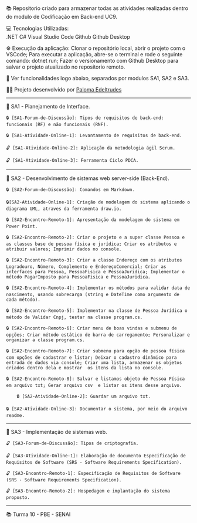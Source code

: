 📚 Repositorio criado para armazenar todas as atividades realizadas dentro do modulo de Codificação em Back-end UC9.

💻 Tecnologias Utilizadas:	
	.NET
	C#
	Visual Studio Code
	Github
	Github Desktop

⚙️ Execução da aplicação:
	Clonar o repositório local, abrir o projeto com o VSCode;
	Para executar a aplicação, abre-se o terminal e rode o seguinte comando: dotnet run;
	Fazer o versionamento com Github Desktop para salvar o projeto atualizado no repositorio remoto.

📁 Ver funcionalidades logo abaixo, separados por modulos SA1, SA2 e SA3.

👩‍💻 Projeto desenvolvido por [Paloma Edeltrudes](https://github.com/palomaedeltrudes)

______________________________________________________________________________________________________________________


📁 SA1 - Planejamento de Interface.

	🔒 [SA1-Forum-de-Discussão]: Tipos de requisitos de back-end: funcionais (RF) e não funcionais (RNF).

	🔒 [SA1-Atividade-Online-1]: Levantamento de requisitos de back-end.

 	🔓 [SA1-Atividade-Online-2]: Aplicação da metodologia ágil Scrum.

	🔓 [SA1-Atividade-Online-3]: Ferramenta Ciclo PDCA.

______________________________________________________________________________________________________________________

📁 SA2 - Desenvolvimento de sistemas web server-side (Back-End).

	🔒 [SA2-Forum-de-Discussão]: Comandos em Markdown.

 	🔒[SA2-Atividade-Online-1]: Criação de modelagem do sistema aplicando o diagrama UML, atraves da ferramenta draw.io.

	🔒 [SA2-Encontro-Remoto-1]: Apresentação da modelagem do sistema em Power Point.

 	🔒 [SA2-Encontro-Remoto-2]: Criar o projeto e a super classe Pessoa e as classes base de pessoa física e jurídica; Criar os atributos e atribuir valores; Imprimir dados no console. 

 	🔒 [SA2-Encontro-Remoto-3]: Criar a classe Endereço com os atributos Logradouro, Número, Complemento e EndereçoComercial; Criar as interfaces para Pessoa, PessoaFisica e PessoaJuridica; Implementar o método PagarImposto para PessoaFisica e PessoaJuridica.

 	🔒 [SA2-Encontro-Remoto-4]: Implementar os métodos para validar data de nascimento, usando sobrecarga (string e DateTime como argumento de cada método).

 	🔒 [SA2-Encontro-Remoto-5]: Implementar na classe de Pessoa Jurídica o método de Validar Cnpj, testar na classe program.cs.

	🔒 [SA2-Encontro-Remoto-6]: Criar menu de boas vindas e submenu de opções; Criar método estático de barra de carregamento; Personalizar e organizar a classe program.cs.

 	🔒 [SA2-Encontro-Remoto-7]: Criar submenu para opção de pessoa física com opções de cadastrar e listar; Deixar o cadastro dinâmico para entrada de dados via console; Criar uma lista, armazenar os objetos criados dentro dela e mostrar  os itens da lista no console.

 	🔒 [SA2-Encontro-Remoto-8]: Salvar e listamos objeto de Pessoa Física em arquivo txt; Gerar arquivo csv  e listar os itens desse arquivo. 

 		🔒 [SA2-Atividade-Online-2]: Guardar um arquivo txt.

 	🔒 [SA2-Atividade-Online-3]: Documentar o sistema, por meio do arquivo readme.

______________________________________________________________________________________________________________________

📁 SA3 - Implementação de sistemas web.

 	🔓 [SA3-Forum-de-Discussão]: Tipos de criptografia.

 	🔓 [SA3-Atividade-Online-1]: Elaboração de documento Especificação de Requisitos de Software (SRS - Software Requirements Specification).

 	🔓 [SA3-Encontro-Remoto-1]: Especificação de Requisitos de Software (SRS - Software Requirements Specification).

 	🔓 [SA3-Encontro-Remoto-2]: Hospedagem e implantação do sistema proposto.

______________________________________________________________________________________________________________________

📚 Turma 10 - PBE - SENAI
